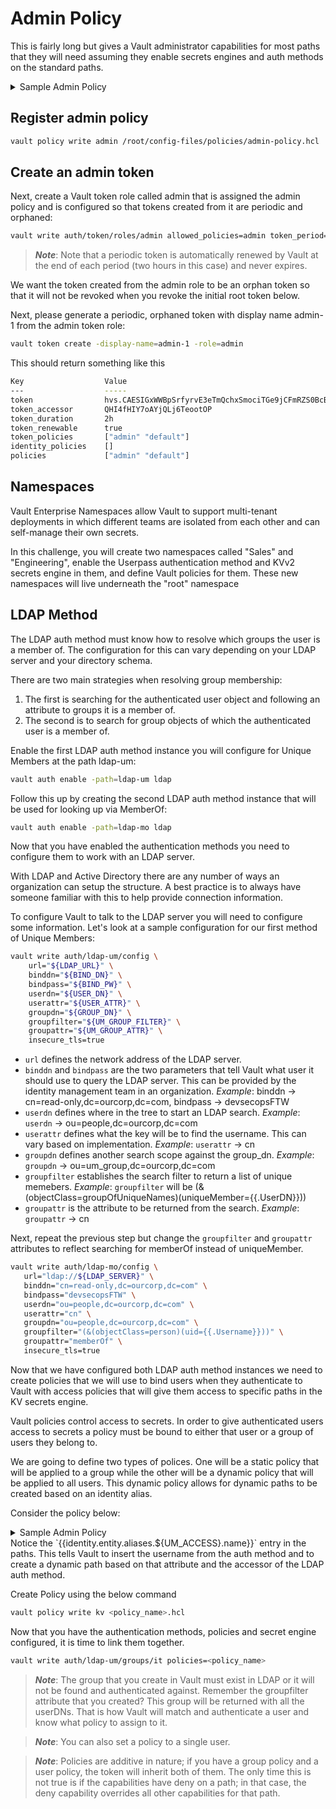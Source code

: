 # Admin Policy
This is fairly long but gives a Vault administrator capabilities for most paths that they will need assuming they enable secrets engines and auth methods on the standard paths.
<details>
  <summary>Sample Admin Policy</summary>
  
  ```
# Manage auth methods broadly across Vault
path "auth/*" {
  capabilities = ["create", "read", "update", "delete", "list"]
}

# Create, update, and delete auth methods
path "sys/auth/*" {
  capabilities = ["create", "update", "delete", "sudo"]
}

# List auth methods
path "sys/auth" {
  capabilities = ["read"]
}

# Create and manage ACL policies
path "sys/policies/*" {
  capabilities = ["create", "read", "update", "delete", "list"]
}

# To list policies - Step 3
path "sys/policies/" {
  capabilities = ["list"]
}

# List, create, update, and delete key/value secrets mounted under secret/
path "secret/*" {
  capabilities = ["create", "read", "update", "delete", "list"]
}

# List secret/
path "secret/" {
  capabilities = ["list"]
}

# Prevent admin users from reading user secrets
# But allow them to create, update, delete, and list them
path "secret/users/*" {
  capabilities = ["create", "update", "delete", "list"]
}

# List, create, update, and delete key/value secrets mounted under kv/
path "kv/*" {
  capabilities = ["create", "read", "update", "delete", "list"]
}

# List kv/
path "kv/" {
  capabilities = ["list"]
}

# Prevent admin users from reading user secrets
# But allow them to create, update, delete, and list them
# Creating and updating are explicitly included here
# Deleting and listing are implied by capabilities given on kv/* which includes kv/delete/users/* and kv/metadata/users/* paths
path "kv/data/users/*" {
  capabilities = ["create", "update"]
}

# Active Directory secrets engine
path "ad/*" {
  capabilities = ["create", "read", "update", "delete", "list"]
}

# Alicloud secrets engine
path "alicloud/*" {
  capabilities = ["create", "read", "update", "delete", "list"]
}

# AWS secrets engine
path "aws/*" {
  capabilities = ["create", "read", "update", "delete", "list"]
}

# Azure secrets engine
path "azure/*" {
  capabilities = ["create", "read", "update", "delete", "list"]
}

# Google Cloud secrets engine
path "gcp/*" {
  capabilities = ["create", "read", "update", "delete", "list"]
}

# Google Cloud KMS secrets engine
path "gcpkms/*" {
  capabilities = ["create", "read", "update", "delete", "list"]
}

# Consul secrets engine
path "consul/*" {
  capabilities = ["create", "read", "update", "delete", "list"]
}

# Cubbyhole secrets engine
path "cubbyhole/*" {
  capabilities = ["create", "read", "update", "delete", "list"]
}

# Database secrets engine
path "database/*" {
  capabilities = ["create", "read", "update", "delete", "list"]
}

# Identity secrets engine
path "identity/*" {
  capabilities = ["create", "read", "update", "delete", "list"]
}

# PKI secrets engine
path "nomad/*" {
  capabilities = ["create", "read", "update", "delete", "list"]
}

# Nomad secrets engine
path "pki/*" {
  capabilities = ["create", "read", "update", "delete", "list"]
}

# RabbitMQ secrets engine
path "rabbitmq/*" {
  capabilities = ["create", "read", "update", "delete", "list"]
}

# SSH secrets engine
path "ssh/*" {
  capabilities = ["create", "read", "update", "delete", "list"]
}

# TOTP secrets engine
path "totp/*" {
  capabilities = ["create", "read", "update", "delete", "list"]
}

# Transit secrets engine
path "transit/*" {
  capabilities = ["create", "read", "update", "delete", "list"]
}

# Create and manage secrets engines broadly across Vault.
path "sys/mounts/*"
{
  capabilities = ["create", "read", "update", "delete", "list"]
}

# List sys/mounts/
path "sys/mounts" {
  capabilities = ["read"]
}

# Check token capabilities
path "sys/capabilities" {
  capabilities = ["create", "update"]
}

# Check token accessor capabilities
path "sys/capabilities-accessor" {
  capabilities = ["create", "update"]
}

# Check token's own capabilities
path "sys/capabilities-self" {
  capabilities = ["create", "update"]
}

# Audit hash
path "sys/audit-hash" {
  capabilities = ["create", "update"]
}

# Health checks
path "sys/health" {
  capabilities = ["read"]
}

# Host info
path "sys/host-info" {
  capabilities = ["read"]
}

# Key Status
path "sys/key-status" {
  capabilities = ["read"]
}

# Leader
path "sys/leader" {
  capabilities = ["read"]
}

# Plugins catalog
path "sys/plugins/catalog/*" {
  capabilities = ["create", "read", "update", "delete", "list"]
}

# List sys/plugins/catalog
path "sys/plugins/catalog" {
  capabilities = ["read"]
}

# Read system configuration state
path "sys/config/state/sanitized" {
  capabilities = ["read"]
}

# Use system tools
path "sys/tools/*" {
  capabilities = ["create", "update"]
}

# Generate OpenAPI docs
path "sys/internal/specs/openapi" {
  capabilities = ["read"]
}

# Lookup leases
path "sys/leases/lookup" {
  capabilities = ["create", "update"]
}

# Renew leases
path "sys/leases/renew" {
  capabilities = ["create", "update"]
}

# Revoke leases
path "sys/leases/revoke" {
  capabilities = ["create", "update"]
}

# Tidy leases
path "sys/leases/tidy" {
  capabilities = ["create", "update"]
}

# Telemetry
path "sys/metrics" {
  capabilities = ["read"]
}

# Seal Vault
path "sys/seal" {
  capabilities = ["create", "update", "sudo"]
}

# Unseal Vault
path "sys/unseal" {
  capabilities = ["create", "update", "sudo"]
}

# Step Down
path "sys/step-down" {
  capabilities = ["create", "update", "sudo"]
}

# Wrapping
path "sys/wrapping/*" {
  capabilities = ["create", "update"]
}

## Enterprise Features

# Manage license
path "sys/license/status" {
  capabilities = ["create", "read", "update"]
}

# Use control groups
path "sys/control-group/*" {
  capabilities = ["create", "read", "update", "delete", "list"]
}

# MFA
path "sys/mfa/*" {
  capabilities = ["create", "read", "update", "delete", "list"]
}

# List MFA
path "sys/mfa/" {
  capabilities = ["list"]
}

# Namespaces
path "sys/namespaces/*" {
  capabilities = ["create", "read", "update", "delete", "list"]
}

# List sys/namespaces
path "sys/namespaces/" {
  capabilities = ["list"]
}

# Replication
path "sys/replication/*" {
  capabilities = ["create", "read", "update", "delete", "list"]
}

# Seal Wrap
path "sys/sealwrap/rewrap" {
  capabilities = ["create", "read", "update"]
}

# KMIP secrets engine
path "kmip/*" {
  capabilities = ["create", "read", "update", "delete", "list"]
}

```
</details>

## Register admin policy
```bash
vault policy write admin /root/config-files/policies/admin-policy.hcl
```

## Create an admin token
Next, create a Vault token role called admin that is assigned the admin policy and is configured so that tokens created from it are periodic and orphaned:
```bash
vault write auth/token/roles/admin allowed_policies=admin token_period=2h orphan=true
```
> **_Note_**: Note that a periodic token is automatically renewed by Vault at the end of each period (two hours in this case) and never expires.

We want the token created from the admin role to be an orphan token so that it will not be revoked when you revoke the initial root token below.

Next, please generate a periodic, orphaned token with display name admin-1 from the admin token role:
```bash
vault token create -display-name=admin-1 -role=admin
```
This should return something like this
```bash
Key                  Value
---                  -----
token                hvs.CAESIGxWWBpSrfyrvE3eTmQchxSmociTGe9jCFmRZS0BcB3PGiAKHGh2cy43MXNRTnpSeEhkelJIc3JFTFRWRUtMaFMQIA
token_accessor       QHI4fHIY7oAYjQLj6TeootOP
token_duration       2h
token_renewable      true
token_policies       ["admin" "default"]
identity_policies    []
policies             ["admin" "default"]
```
## Namespaces
Vault Enterprise Namespaces allow Vault to support multi-tenant deployments in which different teams are isolated from each other and can self-manage their own secrets.

In this challenge, you will create two namespaces called "Sales" and "Engineering", enable the Userpass authentication method and KVv2 secrets engine in them, and define Vault policies for them. These new namespaces will live underneath the "root" namespace

## LDAP Method
The LDAP auth method must know how to resolve which groups the user is a member of. The configuration for this can vary depending on your LDAP server and your directory schema.

There are two main strategies when resolving group membership:
1. The first is searching for the authenticated user object and following an attribute to groups it is a member of.
2. The second is to search for group objects of which the authenticated user is a member of.

Enable the first LDAP auth method instance you will configure for Unique Members at the path ldap-um:
```bash
vault auth enable -path=ldap-um ldap
```
Follow this up by creating the second LDAP auth method instance that will be used for looking up via MemberOf:
```bash
vault auth enable -path=ldap-mo ldap
```

Now that you have enabled the authentication methods you need to configure them to work with an LDAP server.

With LDAP and Active Directory there are any number of ways an organization can setup the structure. A best practice is to always have someone familiar with this to help provide connection information.

To configure Vault to talk to the LDAP server you will need to configure some information. Let's look at a sample configuration for our first method of Unique Members:
```bash
vault write auth/ldap-um/config \
    url="${LDAP_URL}" \
    binddn="${BIND_DN}" \
    bindpass="${BIND_PW}" \
    userdn="${USER_DN}" \
    userattr="${USER_ATTR}" \
    groupdn="${GROUP_DN}" \
    groupfilter="${UM_GROUP_FILTER}" \
    groupattr="${UM_GROUP_ATTR}" \
    insecure_tls=true
```
- `url` defines the network address of the LDAP server.
- `binddn` and `bindpass` are the two parameters that tell Vault what user it should use to query the LDAP server. This can be provided by the identity management team in an organization.
_Example_: binddn -> cn=read-only,dc=ourcorp,dc=com, bindpass -> devsecopsFTW
- `userdn` defines where in the tree to start an LDAP search.
_Example_: `userdn` -> ou=people,dc=ourcorp,dc=com
- `userattr` defines what the key will be to find the username. This can vary based on implementation.
_Example_: `userattr` -> cn
- `groupdn` defines another search scope against the group_dn.
_Example_: `groupdn` -> ou=um_group,dc=ourcorp,dc=com
- `groupfilter` establishes the search filter to return a list of unique memebers.
_Example_: `groupfilter` will be (&(objectClass=groupOfUniqueNames)(uniqueMember={{.UserDN}}))
- `groupattr` is the attribute to be returned from the search.
_Example_: `groupattr` -> cn

Next, repeat the previous step but change the `groupfilter` and `groupattr` attributes to reflect searching for memberOf instead of uniqueMember.
```bash
vault write auth/ldap-mo/config \
   url="ldap://${LDAP_SERVER}" \
   binddn="cn=read-only,dc=ourcorp,dc=com" \
   bindpass="devsecopsFTW" \
   userdn="ou=people,dc=ourcorp,dc=com" \
   userattr="cn" \
   groupdn="ou=people,dc=ourcorp,dc=com" \
   groupfilter="(&(objectClass=person)(uid={{.Username}}))" \
   groupattr="memberOf" \
   insecure_tls=true
```
Now that we have configured both LDAP auth method instances we need to create policies that we will use to bind users when they authenticate to Vault with access policies that will give them access to specific paths in the KV secrets engine.

Vault policies control access to secrets. In order to give authenticated users access to secrets a policy must be bound to either that user or a group of users they belong to.

We are going to define two types of polices. One will be a static policy that will be applied to a group while the other will be a dynamic policy that will be applied to all users. This dynamic policy allows for dynamic paths to be created based on an identity alias.

Consider the policy below:
<details>
  <summary>Sample Admin Policy</summary>
  
  ```bash
    # Allow full access to the current version of the kv-blog
    path "kv-blog/data/{{identity.entity.aliases.${UM_ACCESS}.name}}/*"
    {
    capabilities = ["create", "read", "update", "delete", "list"]
    }
    path "kv-blog/data/{{identity.entity.aliases.${UM_ACCESS}.name}}"
    {
    capabilities = ["create", "read", "update", "delete", "list"]
    }
    # Allow deletion of any kv-blog version
    path "kv-blog/delete/{{identity.entity.aliases.${UM_ACCESS}.name}}/*"
    {
    capabilities = ["update"]
    }
    path "kv-blog/delete/{{identity.entity.aliases.${UM_ACCESS}.name}}"
    {
    capabilities = ["update"]
    }
    # Allow un-deletion of any kv-blog version
    path "kv-blog/undelete/{{identity.entity.aliases.${UM_ACCESS}.name}}/*"
    {
    capabilities = ["update"]
    }
    path "kv-blog/undelete/{{identity.entity.aliases.${UM_ACCESS}.name}}"
    {
    capabilities = ["update"]
    }
    # Allow destroy of any kv-blog version
    path "kv-blog/destroy/{{identity.entity.aliases.${UM_ACCESS}.name}}/*"
    {
    capabilities = ["update"]
    }
    path "kv-blog/destroy/{{identity.entity.aliases.${UM_ACCESS}.name}}"
    {
    capabilities = ["update"]
    }
    # Allow list and view of metadata and to delete all versions and metadata for a key
    path "kv-blog/metadata/{{identity.entity.aliases.${UM_ACCESS}.name}}/*"
    {
    capabilities = ["list", "read", "delete"]
    }
    path "kv-blog/metadata/{{identity.entity.aliases.${UM_ACCESS}.name}}"
    {
    capabilities = ["list", "read", "delete"]
    }
    # Allow full access to the current version of the kv-blog
    path "kv-blog/data/{{identity.entity.aliases.${MO_ACCESS}.name}}/*"
    {
    capabilities = ["create", "read", "update", "delete", "list"]
    }
    path "kv-blog/data/{{identity.entity.aliases.${MO_ACCESS}.name}}"
    {
    capabilities = ["create", "read", "update", "delete", "list"]
    }
    # Allow deletion of any kv-blog version
    path "kv-blog/delete/{{identity.entity.aliases.${MO_ACCESS}.name}}/*"
    {
    capabilities = ["update"]
    }
    path "kv-blog/delete/{{identity.entity.aliases.${MO_ACCESS}.name}}"
    {
    capabilities = ["update"]
    }
    # Allow un-deletion of any kv-blog version
    path "kv-blog/undelete/{{identity.entity.aliases.${MO_ACCESS}.name}}/*"
    {
    capabilities = ["update"]
    }
    path "kv-blog/undelete/{{identity.entity.aliases.${MO_ACCESS}.name}}"
    {
    capabilities = ["update"]
    }
    # Allow destroy of any kv-blog version
    path "kv-blog/destroy/{{identity.entity.aliases.${MO_ACCESS}.name}}/*"
    {
    capabilities = ["update"]
    }
    path "kv-blog/destroy/{{identity.entity.aliases.${MO_ACCESS}.name}}"
    {
    capabilities = ["update"]
    }
    # Allow list and view of metadata and to delete all versions and metadata for a key
    path "kv-blog/metadata/{{identity.entity.aliases.${MO_ACCESS}.name}}/*"
    {
    capabilities = ["list", "read", "delete"]
    }
    path "kv-blog/metadata/{{identity.entity.aliases.${MO_ACCESS}.name}}"
    {
    capabilities = ["list", "read", "delete"]
    }
  ```
</details>
Notice the `{{identity.entity.aliases.${UM_ACCESS}.name}}` entry in the paths. This tells Vault to insert the username from the auth method and to create a dynamic path based on that attribute and the accessor of the LDAP auth method.

Create Policy using the below command
```bash
vault policy write kv <policy_name>.hcl
```
Now that you have the authentication methods, policies and secret engine configured, it is time to link them together.
```bash
vault write auth/ldap-um/groups/it policies=<policy_name>
```

> **_Note_**: The group that you create in Vault must exist in LDAP or it will not be found and authenticated against. Remember the groupfilter attribute that you created? This group will be returned with all the userDNs. That is how Vault will match and authenticate a user and know what policy to assign to it.

> **_Note_**: You can also set a policy to a single user.

> **_Note_**: Policies are additive in nature; if you have a group policy and a user policy, the token will inherit both of them. The only time this is not true is if the capabilities have deny on a path; in that case, the deny capability overrides all other capabilities for that path.
